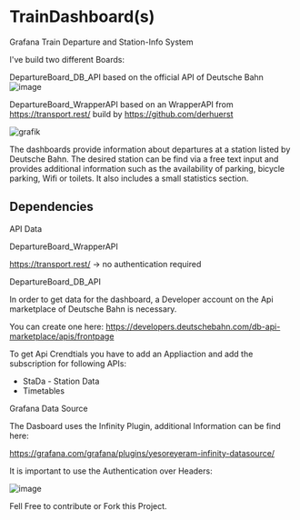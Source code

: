 # TrainDashboard(s)
Grafana Train Departure and Station-Info System

I've build two different Boards:

DepartureBoard_DB_API based on the official API of Deutsche Bahn
![image](https://github.com/SaintPatrick86/TrainDashboard/assets/5153820/3409c2f4-c5c5-46ae-8540-df754cc7ccd0)

DepartureBoard_WrapperAPI based on an WrapperAPI from https://transport.rest/ build by https://github.com/derhuerst

![grafik](https://github.com/SaintPatrick86/TrainDashboard/assets/5153820/99a5e1e6-1105-40b8-9d93-cea7d77079c3)

The dashboards provide information about departures at a station listed by Deutsche Bahn. 
The desired station can be find via a free text input and provides additional information such as the availability of parking, bicycle parking, Wifi or toilets.
It also includes a small statistics section. 

## Dependencies

API Data

DepartureBoard_WrapperAPI

https://transport.rest/ -> no authentication required

DepartureBoard_DB_API

In order to get data for the  dashboard, a Developer account on the Api marketplace of Deutsche Bahn is necessary.

You can create one here: https://developers.deutschebahn.com/db-api-marketplace/apis/frontpage

To get Api Crendtials you have to add an Appliaction and add the subscription for following APIs:

- StaDa - Station Data
- Timetables


Grafana Data Source

The Dasboard uses the Infinity Plugin, additional Information can be find here:

https://grafana.com/grafana/plugins/yesoreyeram-infinity-datasource/

It is important to use the Authentication over Headers:

![image](https://github.com/SaintPatrick86/TrainDashboard/assets/5153820/96b2568e-2171-4737-be8f-4e4bce3249c6)

Fell Free to contribute or Fork this Project.
